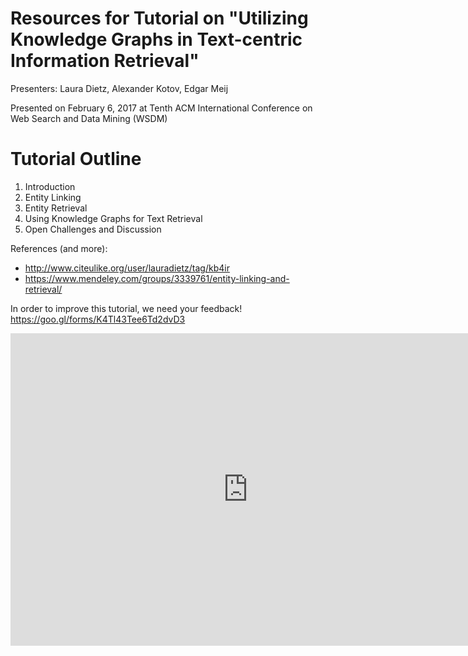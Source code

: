 # Resources for Tutorial on "Utilizing Knowledge Graphs in Text-centric Information Retrieval"

Presenters: Laura Dietz, Alexander Kotov, Edgar Meij

Presented on February 6, 2017 at Tenth ACM International Conference on Web Search and Data Mining (WSDM)

# Tutorial Outline

1. Introduction
2. Entity Linking
3. Entity Retrieval
4. Using Knowledge Graphs for Text Retrieval
5. Open Challenges and Discussion

References (and more):

- http://www.citeulike.org/user/lauradietz/tag/kb4ir
- https://www.mendeley.com/groups/3339761/entity-linking-and-retrieval/

In order to improve this tutorial, we need your feedback!
https://goo.gl/forms/K4Tl43Tee6Td2dvD3

<iframe src="https://docs.google.com/forms/d/e/1FAIpQLSdSx55GJXtJLm57ckFywIoDkdo30CIbKkv7YBvjTPQjhAIWeA/viewform?embedded=true" width="760" height="500" frameborder="0" marginheight="0" marginwidth="0">Loading...</iframe>


